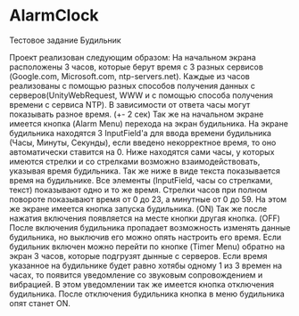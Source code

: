 # AlarmClock

Тестовое задание Будильник

Проект реализован следующим образом:
На начальном экрана расположены 3 часов, которые берут время с 3 разных сервисов (Google.com, Microsoft.com, ntp-servers.net).
Каждые из часов реализованы с помощью разных способов получения данных с серверов(UnityWebRequest, WWW и с помощью способа получения времени с сервиса NTP).
В зависимости от ответа часы могут показывать разное время. (+- 2 сек)
Так же на начальном экране имеется кнопка (Alarm Menu) перехода на экран будильника.
На экране будильника находятся 3 InputField'а для ввода времени будильника (Часы, Минуты, Секунды), если введено некорректное время, то оно автоматически ставится на 0.
Ниже находятся сами часы, у которых имеются стрелки и со стрелками возможно взаимодействовать, указывая время будильника.
Так же ниже в виде текста показывается время на будильнике.
Все элементы (InputField, часы со стрелками, текст) показывают одно и то же время.
Стрелки часов при полном повороте показывают время от 0 до 23, а минутные от 0 до 59.
На этом же экране имеется кнопка запуска будильника. (ON)
Так же после нажатия включения появляется на месте кнопки другая кнопка. (OFF)
После включения будильника пропадает возможность изменять данные будильника, но выключив его можно опять настроить его время.
Если будильник включен можно перейти по кнопке (Timer Menu) обратно на экран 3 часов, которые подгрузят дынные с серверов.
Если время указанное на будильнике будет равно хотябы одному 1 из 3 времен на часах, то появится уведомление со звуковым сопровождением и вибрацией.
В этом уведомлении так же имеется кнопка отключения будильника.
После отключения будильника кнопка в меню будильника опят станет ON.

